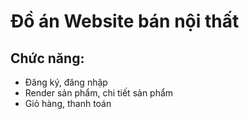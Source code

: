 # Đồ án Website bán nội thất
## Chức năng:
- Đăng ký, đăng nhập
- Render sản phẩm, chi tiết sản phẩm
- Giỏ hàng, thanh toán
